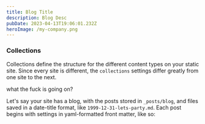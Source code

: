 ```yaml
---
title: Blog Title
description: Blog Desc
pubDate: 2023-04-13T19:06:01.232Z
heroImage: /my-company.png
---
```

### Collections

Collections define the structure for the different content types on your static site. Since every site is different, the `collections` settings differ greatly from one site to the next.

w﻿hat the fuck is going on?

Let's say your site has a blog, with the posts stored in `_posts/blog`, and files saved in a date-title format, like `1999-12-31-lets-party.md`. Each post begins with settings in yaml-formatted front matter, like so: